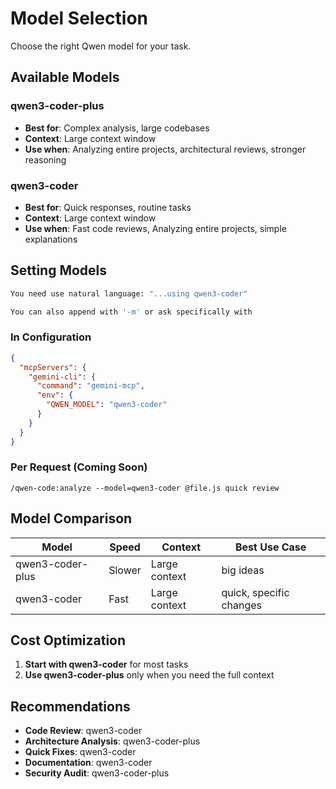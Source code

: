 # Model Selection

Choose the right Qwen model for your task.

## Available Models

### qwen3-coder-plus
- **Best for**: Complex analysis, large codebases
- **Context**: Large context window
- **Use when**: Analyzing entire projects, architectural reviews, stronger reasoning

### qwen3-coder
- **Best for**: Quick responses, routine tasks
- **Context**: Large context window  
- **Use when**: Fast code reviews, Analyzing entire projects, simple explanations

## Setting Models
```bash
You need use natural language: "...using qwen3-coder"
```
```bash
You can also append with '-m' or ask specifically with 
```

### In Configuration
```json
{
  "mcpServers": {
    "gemini-cli": {
      "command": "gemini-mcp",
      "env": {
        "QWEN_MODEL": "qwen3-coder"
      }
    }
  }
}
```

### Per Request (Coming Soon)
```
/qwen-code:analyze --model=qwen3-coder @file.js quick review
```

## Model Comparison

| Model | Speed | Context | Best Use Case |
|-------|-------|---------|---------------|
| qwen3-coder-plus | Slower | Large context | big ideas |
| qwen3-coder | Fast | Large context | quick, specific changes |

## Cost Optimization

1. **Start with qwen3-coder** for most tasks
2. **Use qwen3-coder-plus** only when you need the full context

## Recommendations

- **Code Review**: qwen3-coder
- **Architecture Analysis**: qwen3-coder-plus
- **Quick Fixes**: qwen3-coder
- **Documentation**: qwen3-coder
- **Security Audit**: qwen3-coder-plus